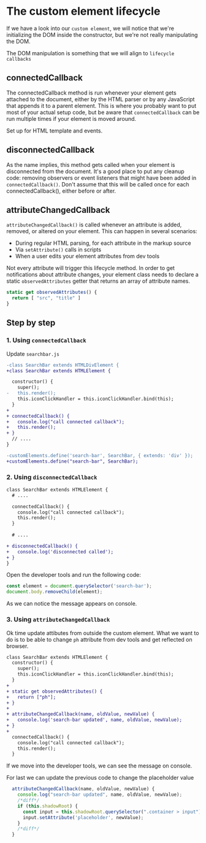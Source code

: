 # The custom element lifecycle

If we have a look into our `custom element`, we will notice that we're initializing the DOM inside the constructor, but we're not really manipulating the DOM.

The DOM manipulation is something that we will align to `lifecycle callbacks`

## connectedCallback

The connectedCallback method is run whenever your element gets attached to the document, either by the HTML parser or by any JavaScript that appends it to a parent element. This is where you probably want to put most of your actual setup code, but be aware that `connectedCallback` can be run multiple times if your element is moved around.

Set up for HTML template and events.

## disconnectedCallback

As the name implies, this method gets called when your element is disconnected from the document. It's a good place to put any cleanup code: removing observers or event listeners that might have been added in `connectedCallback()`. Don't assume that this will be called once for each connectedCallback(), either before or after.

## attributeChangedCallback

`attributeChangedCallback()` is called whenever an attribute is added, removed, or altered on your element. This can happen in several scenarios:

- During regular HTML parsing, for each attribute in the markup source
- Via `setAttribute()` calls in scripts
- When a user edits your element attributes from dev tools

Not every attribute will trigger this lifecycle method. In order to get notifications about attribute changes, your element class needs to declare a static `observedAttributes` getter that returns an array of attribute names.

```js
static get observedAttributes() {
  return [ "src", "title" ]
}
```

## Step by step

### 1. Using `connectedCallback`

Update `searchbar.js`

```diff
-class SearchBar extends HTMLDivElement {
+class SearchBar extends HTMLElement {

  constructor() {
    super();
-   this.render();
    this.iconClickHandler = this.iconClickHandler.bind(this);
  }
+
+ connectedCallback() {
+   console.log("call connected callback");
+   this.render();
+ }
  // ....
}

-customElements.define('search-bar', SearchBar, { extends: 'div' });
+customElements.define("search-bar", SearchBar);

```

### 2. Using `disconnectedCallback`

```diff
class SearchBar extends HTMLElement {
  # ....

  connectedCallback() {
    console.log("call connected callback");
    this.render();
  }
   
  # ....

+ disconnectedCallback() {
+   console.log('disconnected called');
+ }
}
```

Open the developer tools and run the following code:

```js
const element = document.querySelector('search-bar');
document.body.removeChild(element);
```

As we can notice the message appears on console.

### 3. Using `attributeChangedCallback`

Ok time update attibutes from outside the custom element. What we want to do is to be able to change `ph` attribute from dev tools and get reflected on browser.

```diff
class SearchBar extends HTMLElement {
  constructor() {
    super();
    this.iconClickHandler = this.iconClickHandler.bind(this);
  }
+
+ static get observedAttributes() {
+   return ["ph"];
+ }
+
+ attributeChangedCallback(name, oldValue, newValue) {
+   console.log('search-bar updated', name, oldValue, newValue);
+ }
+
  connectedCallback() {
    console.log("call connected callback");
    this.render();
  }
```

If we move into the developer tools, we can see the message on console.

For last we can update the previous code to change the placeholder value

```js
  attributeChangedCallback(name, oldValue, newValue) {
    console.log("search-bar updated", name, oldValue, newValue);
    /*diff*/
    if (this.shadowRoot) {
      const input = this.shadowRoot.querySelector(".container > input");
      input.setAttribute('placeholder', newValue);
    }
    /*diff*/
  }
```